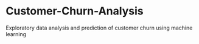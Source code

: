 # Customer-Churn-Analysis
Exploratory data analysis and prediction of customer churn using machine learning
